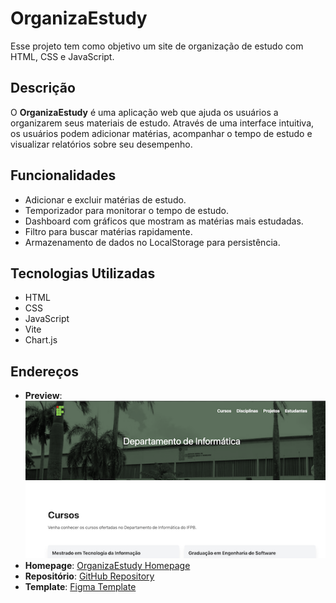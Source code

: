 # OrganizaEstudy

Esse projeto tem como objetivo um site de organização de estudo com HTML, CSS e JavaScript.

## Descrição

O **OrganizaEstudy** é uma aplicação web que ajuda os usuários a organizarem seus materiais de estudo. Através de uma interface intuitiva, os usuários podem adicionar matérias, acompanhar o tempo de estudo e visualizar relatórios sobre seu desempenho.

## Funcionalidades

- Adicionar e excluir matérias de estudo.
- Temporizador para monitorar o tempo de estudo.
- Dashboard com gráficos que mostram as matérias mais estudadas.
- Filtro para buscar matérias rapidamente.
- Armazenamento de dados no LocalStorage para persistência.

## Tecnologias Utilizadas

- HTML
- CSS
- JavaScript
- Vite
- Chart.js

## Endereços

- **Preview**: ![Preview](https://raw.githubusercontent.com/ifpb/ifpb.github.io/main/preview.png)
- **Homepage**: [OrganizaEstudy Homepage](https://ifpb.github.io/)
- **Repositório**: [GitHub Repository](https://github.com/ifpb/ifpb.github.io)
- **Template**: [Figma Template](https://www.figma.com/design/tgIYBEusxWkzNX803dBgUs/ifpb.github.io?node-id=0-1&t=Y6u5fodNP8JCcDHw-1)

